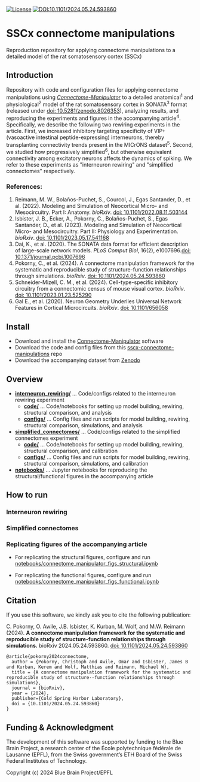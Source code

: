 [![License](https://img.shields.io/badge/License-Apache_2.0-blue.svg)](https://opensource.org/licenses/Apache-2.0)
[![DOI:10.1101/2024.05.24.593860](http://img.shields.io/badge/DOI-10.1101/2024.05.24.593860-B31B1B.svg)](https://doi.org/10.1101/2024.05.24.593860)

# SSCx connectome manipulations

Reproduction repository for applying connectome manipulations to a detailed model of the rat somatosensory cortex (SSCx)


## Introduction

Repository with code and configuration files for applying connectome manipulations using [_Connectome-Manipulator_](https://github.com/BlueBrain/connectome-manipulator) to a detailed anatomical<sup>1</sup> and physiological<sup>2</sup> model of the rat somatosensory cortex in SONATA<sup>3</sup> format (released under [doi: 10.5281/zenodo.8026353](https://doi.org/10.5281/zenodo.8026353)), analyzing results, and reproducing the experiments and figures in the accompanying article<sup>4</sup>. Specifically, we describe the following two rewiring experiments in the article. First, we increased inhibitory targeting specificity of VIP+ (vasoactive intestinal peptide-expressing) interneurons, thereby transplanting connectivity trends present in the MICrONS dataset<sup>5</sup>. Second, we studied how progressively simplified<sup>6</sup>, but otherwise equivalent connectivity among excitatory neurons affects the dynamics of spiking. We refer to these experiments as "interneuron rewiring" and "simplified connectomes" respectively.

### References:

1. Reimann, M. W., Bolaños-Puchet, S., Courcol, J., Egas Santander, D., et al. (2022). Modeling and Simulation of Neocortical Micro- and Mesocircuitry. Part I: Anatomy. _bioRxiv_. [doi: 10.1101/2022.08.11.503144](https://doi.org/10.1101/2022.08.11.503144)
2. Isbister, J. B., Ecker, A., Pokorny, C., Bolaños-Puchet, S., Egas Santander, D., et al. (2023). Modeling and Simulation of Neocortical Micro- and Mesocircuitry. Part II: Physiology and Experimentation. _bioRxiv_. [doi: 10.1101/2023.05.17.541168](https://doi.org/10.1101/2023.05.17.541168)
3. Dai, K., et al. (2020). The SONATA data format for efficient description of large-scale network models. _PLoS Comput Biol_, 16(2), e1007696.[doi: 10.1371/journal.pcbi.1007696](https://doi.org/10.1371/journal.pcbi.1007696)
4. Pokorny, C., et al. (2024). A connectome manipulation framework for the systematic and reproducible study of structure-function relationships through simulations. _bioRxiv_. [doi: 10.1101/2024.05.24.593860](https://doi.org/10.1101/2024.05.24.593860)
5. Schneider-Mizell, C. M., et al. (2024). Cell-type-specific inhibitory circuitry from a connectomic census of mouse visual cortex. _bioRxiv_. [doi: 10.1101/2023.01.23.525290](https://doi.org/10.1101/2023.01.23.525290)
6. Gal E., et al. (2020). Neuron Geometry Underlies Universal Network Features in Cortical Microcircuits. _bioRxiv_. [doi: 10.1101/656058](https://doi.org/10.1101/656058)


## Install

- Download and install the [Connectome-Manipulator](https://github.com/BlueBrain/connectome-manipulator) software
- Download the code and config files from this [sscx-connectome-manipulations](https://github.com/BlueBrain/sscx-connectome-manipulations) repo
- Download the accompanying dataset from [Zenodo](https://zenodo.org/)


## Overview

- [__interneuron_rewiring/__](interneuron_rewiring/) ... Code/configs related to the interneuron rewiring experiment
  - [__code/__](interneuron_rewiring/code/) ... Code/notebooks for setting up model building, rewiring, structural comparison, and analysis
  - [__configs/__](interneuron_rewiring/configs/) ... Config files and run scripts for model building, rewiring, structural comparison, simulations, and analysis
- [__simplified_connectomes/__](simplified_connectomes/) ... Code/configs related to the simplified connectomes experiment
  - [__code/__](simplified_connectomes/code/) ... Code/notebooks for setting up model building, rewiring, structural comparison, and calibration
  - [__configs/__](simplified_connectomes/configs/) ... Config files and run scripts for model building, rewiring, structural comparison, simulations, and calibration
- [__notebooks/__](notebooks/) ... Jupyter notebooks for reproducing the structural/functional figures in the accompanying article


## How to run

### Interneuron rewiring

### Simplified connectomes

### Replicating figures of the accompanying article

- For replicating the structural figures, configure and run [notebooks/connectome_manipulator_figs_structural.ipynb](notebooks/connectome_manipulator_figs_structural.ipynb)

- For replicating the functional figures, configure and run [notebooks/connectome_manipulator_figs_functional.ipynb](notebooks/connectome_manipulator_figs_functional.ipynb)


## Citation

If you use this software, we kindly ask you to cite the following publication:

C. Pokorny, O. Awile, J.B. Isbister, K. Kurban, M. Wolf, and M.W. Reimann (2024). __A connectome manipulation framework for the systematic and reproducible study of structure-function relationships through simulations.__ bioRxiv 2024.05.24.593860. [doi: 10.1101/2024.05.24.593860](https://doi.org/10.1101/2024.05.24.593860)

```
@article{pokorny2024connectome,
  author = {Pokorny, Christoph and Awile, Omar and Isbister, James B and Kurban, Kerem and Wolf, Matthias and Reimann, Michael W},
  title = {A connectome manipulation framework for the systematic and reproducible study of structure--function relationships through simulations},
  journal = {bioRxiv},
  year = {2024},
  publisher={Cold Spring Harbor Laboratory},
  doi = {10.1101/2024.05.24.593860}
}
```

## Funding & Acknowledgment

The development of this software was supported by funding to the Blue Brain Project, a research center of the École polytechnique fédérale de Lausanne (EPFL), from the Swiss government’s ETH Board of the Swiss Federal Institutes of Technology.

Copyright (c) 2024 Blue Brain Project/EPFL
